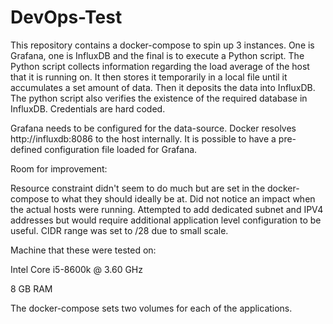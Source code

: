 # DevOps-Test

This repository contains a docker-compose to spin up 3 instances. One is Grafana, one is InfluxDB and the final is to execute a Python script. The Python script collects information 
regarding the load average of the host that it is running on. It then stores it temporarily in a local file until it accumulates a set amount of data. Then it deposits the data into InfluxDB.
The python script also verifies the existence of the required database in InfluxDB. Credentials are hard coded. 

Grafana needs to be configured for the data-source. Docker resolves http://influxdb:8086 to the host internally.  It is possible to have a pre-defined configuration file loaded for Grafana.

Room for improvement:

Resource constraint didn't seem to do much but are set in the docker-compose to what they should ideally be at. Did not notice an impact when the actual hosts were running. Attempted to add dedicated
subnet and IPV4 addresses but would require additional application level configuration to be useful. CIDR range was set to /28 due to small scale. 

Machine that these were tested on:

Intel Core i5-8600k @ 3.60 GHz

8 GB RAM

The docker-compose sets two volumes for each of the applications. 



